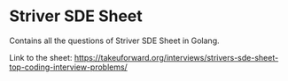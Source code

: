<!-- Want a readme of heading Striver SDE Sheet -->

# Striver SDE Sheet

Contains all the questions of Striver SDE Sheet in Golang.

Link to the sheet: https://takeuforward.org/interviews/strivers-sde-sheet-top-coding-interview-problems/